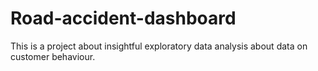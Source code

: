 # Road-accident-dashboard
This is a project about insightful exploratory data analysis about data on customer behaviour.
